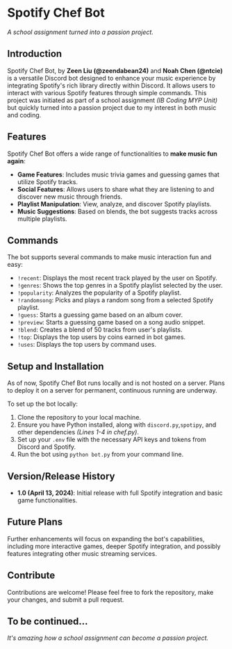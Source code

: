 # Spotify Chef Bot

*A school assignment turned into a passion project.*

## Introduction

Spotify Chef Bot, by **Zeen Liu (@zeendabean24)** and **Noah Chen (@ntcie)** is a versatile Discord bot designed to enhance your music experience by integrating Spotify's rich library directly within Discord. It allows users to interact with various Spotify features through simple commands. This project was initiated as part of a school assignment *(IB Coding MYP Unit)* but quickly turned into a passion project due to my interest in both music and coding.

## Features

Spotify Chef Bot offers a wide range of functionalities to **make music fun again**:

- **Game Features**: Includes music trivia games and guessing games that utilize Spotify tracks.
- **Social Features**: Allows users to share what they are listening to and discover new music through friends.
- **Playlist Manipulation**: View, analyze, and discover Spotify playlists.
- **Music Suggestions**: Based on blends, the bot suggests tracks across multiple playlists.

## Commands

The bot supports several commands to make music interaction fun and easy:

- `!recent`: Displays the most recent track played by the user on Spotify.
- `!genres`: Shows the top genres in a Spotify playlist selected by the user.
- `!popularity`: Analyzes the popularity of a Spotify playlist.
- `!randomsong`: Picks and plays a random song from a selected Spotify playlist.
- `!guess`: Starts a guessing game based on an album cover.
- `!preview`: Starts a guessing game based on a song audio snippet.
- `!blend`: Creates a blend of 50 tracks from user's playlists.
- `!top`: Displays the top users by coins earned in bot games.
- `!uses`: Displays the top users by command uses.

## Setup and Installation

As of now, Spotify Chef Bot runs locally and is not hosted on a server. Plans to deploy it on a server for permanent, continuous running are underway.

To set up the bot locally:

1. Clone the repository to your local machine.
2. Ensure you have Python installed, along with `discord.py`,`spotipy`, and other dependencies *(Lines 1-4 in chef.py)*.
3. Set up your `.env` file with the necessary API keys and tokens from Discord and Spotify.
4. Run the bot using `python bot.py` from your command line.

## Version/Release History

- **1.0 (April 13, 2024)**: Initial release with full Spotify integration and basic game functionalities.

## Future Plans

Further enhancements will focus on expanding the bot's capabilities, including more interactive games, deeper Spotify integration, and possibly features integrating other music streaming services.

## Contribute

Contributions are welcome! Please feel free to fork the repository, make your changes, and submit a pull request.

## To be continued...

*It's amazing how a school assignment can become a passion project.*



